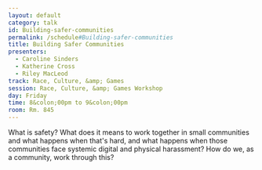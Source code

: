 ```yaml
---
layout: default
category: talk
id: Building-safer-communities
permalink: /schedule#Building-safer-communities
title: Building Safer Communities
presenters:
  - Caroline Sinders
  - Katherine Cross
  - Riley MacLeod
track: Race, Culture, &amp; Games
session: Race, Culture, &amp; Games Workshop
day: Friday
time: 8&colon;00pm to 9&colon;00pm
room: Rm. 845
---
```

What is safety? What does it means to work together in small communities and what happens when that's hard, and what happens when those communities face systemic digital and physical harassment? How do we, as a community, work through this? 